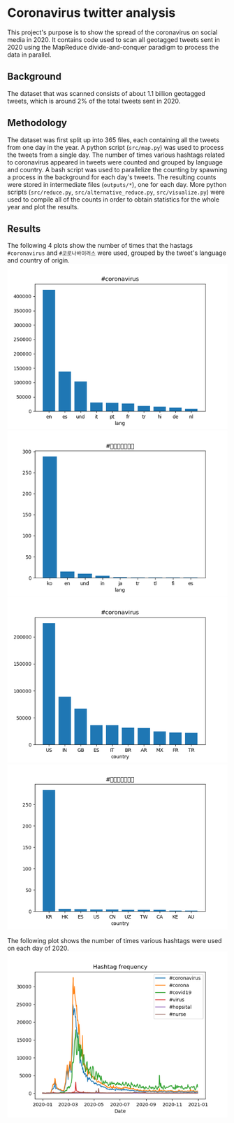 # Coronavirus twitter analysis

This project's purpose is to show the spread of the coronavirus on social media in 2020. It contains code used to scan all geotagged tweets sent in 2020 using the MapReduce divide-and-conquer paradigm to process the data in parallel.

## Background

The dataset that was scanned consists of about 1.1 billion geotagged tweets, which is around 2% of the total tweets sent in 2020.

## Methodology

The dataset was first split up into 365 files, each containing all the tweets from one day in the year. A python script (`src/map.py`) was used to process the tweets from a single day. The number of times various hashtags related to coronavirus appeared in tweets were counted and grouped by language and country. A bash script was used to parallelize the counting by spawning a process in the background for each day's tweets. The resulting counts were stored in intermediate files (`outputs/*`), one for each day. More python scripts (`src/reduce.py`, `src/alternative_reduce.py`, `src/visualize.py`) were used to compile all of the counts in order to obtain statistics for the whole year and plot the results.

## Results

The following 4 plots show the number of times that the hastags `#coronavirus` and `#코로나바이러스` were used, grouped by the tweet's language and country of origin.
<img src="lang_coronavirus.png" />
<img src="lang_korean.png" />
<img src="country_coronavirus.png" />
<img src="country_korean.png" />

The following plot shows the number of times various hashtags were used on each day of 2020.
<img src="hashtag_frequency.png" />


